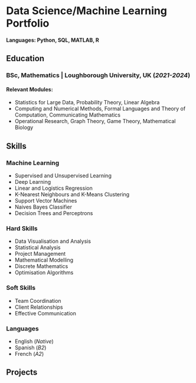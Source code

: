 # Data Science/Machine Learning Portfolio

#### Languages: Python, SQL, MATLAB, R  

## Education
### BSc, Mathematics | Loughborough University, UK (_2021-2024_)
#### Relevant Modules: 
- Statistics for Large Data, Probability Theory, Linear Algebra
- Computing and Numerical Methods, Formal Languages and Theory of Computation, Communicating Mathematics
- Operational Research, Graph Theory, Game Theory, Mathematical Biology

## Skills
### Machine Learning
- Supervised and Unsupervised Learning
- Deep Learning
- Linear and Logistics Regression
- K-Nearest Neighbours and K-Means Clustering
- Support Vector Machines
- Naives Bayes Classifier
- Decision Trees and Perceptrons

### Hard Skills
- Data Visualisation and Analysis
- Statistical Analysis
- Project Management
- Mathematical Modelling
- Discrete Mathematics
- Optimisation Algorithms

### Soft Skills
- Team Coordination
- Client Relationships
- Effective Communication

### Languages
- English (_Native_)
- Spanish (_B2_)
- French (_A2_)

## Projects
